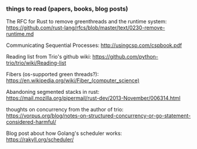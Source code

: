 ### things to read (papers, books, blog posts)

The RFC for Rust to remove greenthreads and the runtime system: https://github.com/rust-lang/rfcs/blob/master/text/0230-remove-runtime.md

Communicating Sequential Processes: http://usingcsp.com/cspbook.pdf

Reading list from Trio's github wiki: https://github.com/python-trio/trio/wiki/Reading-list

Fibers (os-supported green threads?): https://en.wikipedia.org/wiki/Fiber_(computer_science)

Abandoning segmented stacks in rust: https://mail.mozilla.org/pipermail/rust-dev/2013-November/006314.html

thoughts on concurrency from the author of trio: https://vorpus.org/blog/notes-on-structured-concurrency-or-go-statement-considered-harmful/

Blog post about how Golang's scheduler works: https://rakyll.org/scheduler/
